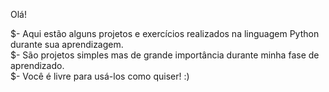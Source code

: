 Olá!

$- Aqui estão alguns projetos e exercícios realizados na linguagem Python durante sua aprendizagem. <br>
$- São projetos simples mas de grande importância durante minha fase de aprendizado.<br>
$- Você é livre para usá-los como quiser! :)<br>
